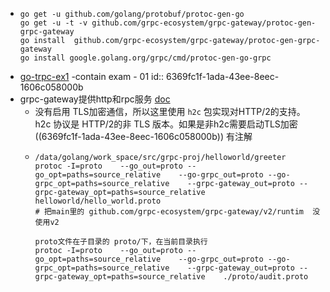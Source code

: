 - ```
  go get -u github.com/golang/protobuf/protoc-gen-go
  go get -u -t -v github.com/grpc-ecosystem/grpc-gateway/protoc-gen-grpc-gateway
  go install  github.com/grpc-ecosystem/grpc-gateway/protoc-gen-grpc-gateway
  go install google.golang.org/grpc/cmd/protoc-gen-go-grpc
  ```
- [go-trpc-ex1](https://eddycjy.gitbook.io/golang/di-5-ke-grpcgateway/hello-world)  -contain exam - 01
  id:: 6369fc1f-1ada-43ee-8eec-1606c058000b
- grpc-gateway提供http和rpc服务 [doc](https://www.liwenzhou.com/posts/Go/grpc-gateway/)
	- 没有启用 TLS加密通信，所以这里使用 `h2c` 包实现对HTTP/2的支持。h2c 协议是 HTTP/2的非 TLS 版本。如果是非h2c需要启动TLS加密 ((6369fc1f-1ada-43ee-8eec-1606c058000b)) 有注解
	- ```
	  /data/golang/work_space/src/grpc-proj/helloworld/greeter
	  protoc -I=proto    --go_out=proto --go_opt=paths=source_relative    --go-grpc_out=proto --go-grpc_opt=paths=source_relative    --grpc-gateway_out=proto --grpc-gateway_opt=paths=source_relative    helloworld/hello_world.proto
	  # 把main里的 github.com/grpc-ecosystem/grpc-gateway/v2/runtim  没使用v2
	  
	  proto文件在子目录的 proto/下，在当前目录执行
	  protoc -I=proto    --go_out=proto --go_opt=paths=source_relative    --go-grpc_out=proto --go-grpc_opt=paths=source_relative    --grpc-gateway_out=proto --grpc-gateway_opt=paths=source_relative    ./proto/audit.proto
	  ```